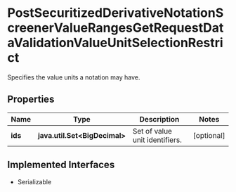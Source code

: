 

# PostSecuritizedDerivativeNotationScreenerValueRangesGetRequestDataValidationValueUnitSelectionRestrict

Specifies the value units a notation may have.

## Properties

Name | Type | Description | Notes
------------ | ------------- | ------------- | -------------
**ids** | **java.util.Set&lt;BigDecimal&gt;** | Set of value unit identifiers. |  [optional]


## Implemented Interfaces

* Serializable



